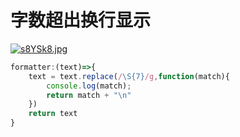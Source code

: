 # 字数超出换行显示

[![s8YSk8.jpg](https://s3.ax1x.com/2021/01/11/s8YSk8.jpg)](https://imgchr.com/i/s8YSk8)

```javascript
formatter:(text)=>{
    text = text.replace(/\S{7}/g,function(match){
        console.log(match);
        return match + "\n"
    })
    return text
}
```

